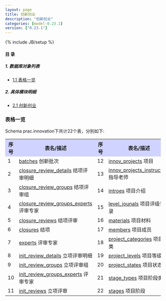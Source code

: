 ```yaml
---
layout: page
title: 创新创业 
description: "创新创业"
categories: [model-0.23.1]
version: ["0.23.1"]
---
```

{% include JB/setup %}

#### 目 录

##### 1. 数据库对象列表
  * [1.1 表格一览](index.html#表格一览)

##### 2. 具体模块明细
* [2.1 创新创业](misc.html)

### 表格一览
Schema prac.innovation下共计22个表，分别如下:

<table class="table table-bordered table-striped table-condensed">
  <tr>
    <th style="background-color:#D0D3FF">序号</th>
    <th style="background-color:#D0D3FF">表名/描述</th>
    <th style="background-color:#D0D3FF">序号</th>
    <th style="background-color:#D0D3FF">表名/描述</th>
  </tr>
  <tr>
    <td>1</td>
    <td><a href="/prac/innovation/misc.html#表格-batches-创新批次">batches</a> 创新批次</td>
    <td>12</td>
    <td><a href="/prac/innovation/misc.html#表格-innov_projects-项目">innov_projects</a> 项目</td>
  </tr>
  <tr>
    <td>2</td>
    <td><a href="/prac/innovation/misc.html#表格-closure_review_details-结项评审明细">closure_review_details</a> 结项评审明细</td>
    <td>13</td>
    <td><a href="/prac/innovation/misc.html#表格-innov_projects_instructors-指导老师">innov_projects_instructors</a> 指导老师</td>
  </tr>
  <tr>
    <td>3</td>
    <td><a href="/prac/innovation/misc.html#表格-closure_review_groups-结项评审组">closure_review_groups</a> 结项评审组</td>
    <td>14</td>
    <td><a href="/prac/innovation/misc.html#表格-introes-项目介绍">introes</a> 项目介绍</td>
  </tr>
  <tr>
    <td>4</td>
    <td><a href="/prac/innovation/misc.html#表格-closure_review_groups_experts-评审专家">closure_review_groups_experts</a> 评审专家</td>
    <td>15</td>
    <td><a href="/prac/innovation/misc.html#表格-level_jounals-项目评级记录">level_jounals</a> 项目评级记录</td>
  </tr>
  <tr>
    <td>5</td>
    <td><a href="/prac/innovation/misc.html#表格-closure_reviews-结项评审">closure_reviews</a> 结项评审</td>
    <td>16</td>
    <td><a href="/prac/innovation/misc.html#表格-materials-项目材料">materials</a> 项目材料</td>
  </tr>
  <tr>
    <td>6</td>
    <td><a href="/prac/innovation/misc.html#表格-closures-结项">closures</a> 结项</td>
    <td>17</td>
    <td><a href="/prac/innovation/misc.html#表格-members-项目成员">members</a> 项目成员</td>
  </tr>
  <tr>
    <td>7</td>
    <td><a href="/prac/innovation/misc.html#表格-experts-评审专家">experts</a> 评审专家</td>
    <td>18</td>
    <td><a href="/prac/innovation/misc.html#表格-project_categories-项目分类">project_categories</a> 项目分类</td>
  </tr>
  <tr>
    <td>8</td>
    <td><a href="/prac/innovation/misc.html#表格-init_review_details-立项评审明细">init_review_details</a> 立项评审明细</td>
    <td>19</td>
    <td><a href="/prac/innovation/misc.html#表格-project_levels-项目等级">project_levels</a> 项目等级</td>
  </tr>
  <tr>
    <td>9</td>
    <td><a href="/prac/innovation/misc.html#表格-init_review_groups-立项评审组">init_review_groups</a> 立项评审组</td>
    <td>20</td>
    <td><a href="/prac/innovation/misc.html#表格-project_states-项目状态">project_states</a> 项目状态</td>
  </tr>
  <tr>
    <td>10</td>
    <td><a href="/prac/innovation/misc.html#表格-init_review_groups_experts-评审专家">init_review_groups_experts</a> 评审专家</td>
    <td>21</td>
    <td><a href="/prac/innovation/misc.html#表格-stage_types-项目阶段类型">stage_types</a> 项目阶段类型</td>
  </tr>
  <tr>
    <td>11</td>
    <td><a href="/prac/innovation/misc.html#表格-init_reviews-立项评审">init_reviews</a> 立项评审</td>
    <td>22</td>
    <td><a href="/prac/innovation/misc.html#表格-stages-项目阶段">stages</a> 项目阶段</td>
  </tr>
</table>

